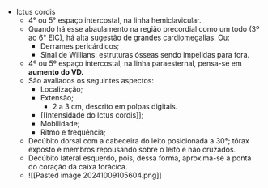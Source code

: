 - Ictus cordis
	- 4° ou 5° espaço intercostal, na linha hemiclavicular. 
	- Quando há esse abaulamento na região precordial como um todo (3º ao 6° EIC), há alta sugestão de grandes cardiomegalias. Ou:
		- Derrames pericárdicos;
		- Sinal de Willians: estruturas ósseas sendo impelidas para fora. 
	- 4º ou 5º espaço intercostal, na linha paraesternal, pensa-se em **aumento do VD.**
	- São avaliados os seguintes aspectos: 
		- Localização; 
		- Extensão;
			- 2 a 3 cm, descrito em polpas digitais. 
		- [[Intensidade do Ictus cordis]]; 
		- Mobilidade; 
		- Ritmo e frequência;
	- Decúbito dorsal com a cabeceira do leito posicionada a 30°; tórax exposto e membros repousando sobre o leito e não cruzados.
	- Decúbito lateral esquerdo, pois, dessa forma, aproxima-se a ponta do coração da caixa torácica.
	- ![[Pasted image 20241009105604.png]]
